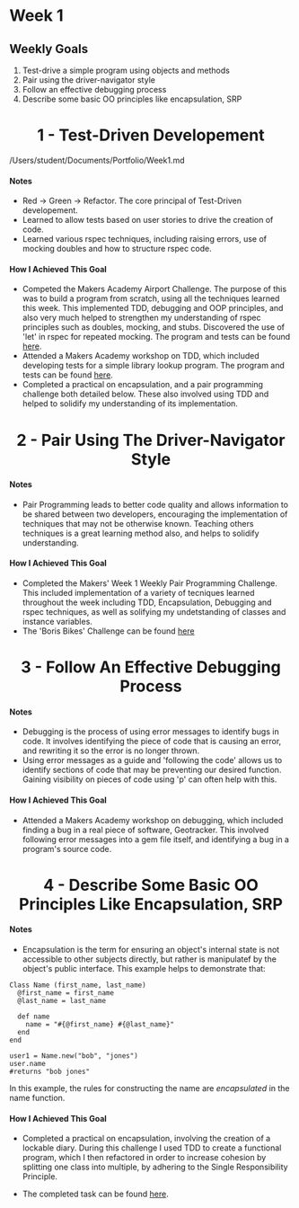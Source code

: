 # Week 1

## Weekly Goals
1. Test-drive a simple program using objects and methods
2. Pair using the driver-navigator style
3. Follow an effective debugging process
4. Describe some basic OO principles like encapsulation, SRP 

<h1 align="center">1 - Test-Driven Developement</h1>/Users/student/Documents/Portfolio/Week1.md

#### Notes
- Red -> Green -> Refactor. The core principal of Test-Driven developement. 
- Learned to allow tests based on user stories to drive the creation of code. 
- Learned various rspec techniques, including raising errors, use of mocking doubles and how to structure rspec code. 

#### How I Achieved This Goal 
- Competed the Makers Academy Airport Challenge. The purpose of this was to build a program from scratch, using all the techniques learned this week. This implemented TDD, debugging and OOP principles, and also very much helped to strengthen my understanding of rspec principles such as doubles, mocking, and stubs. Discovered the use of 'let' in rspec for repeated mocking. The program and tests can be found [here](https://github.com/harrylb14/airport_challenge).
- Attended a Makers Academy workshop on TDD, which included developing tests for a simple library lookup program. The program and tests can be found [here](https://github.com/harrylb14/Portfolio/tree/master/Week1_Materials/TDD_Workshop).
- Completed a practical on encapsulation, and a pair programming challenge both detailed below. These also involved using TDD and helped to solidify my understanding of its implementation. 

<h1 align="center">2 - Pair Using The Driver-Navigator Style </h1>

#### Notes
- Pair Programming leads to better code quality and allows information to be shared between two developers, encouraging the implementation of techniques that may not be otherwise known. Teaching others techniques is a great learning method also, and helps to solidify understanding.

#### How I Achieved This Goal 
- Completed the Makers' Week 1 Weekly Pair Programming Challenge. This included implementation of a variety of tecniques learned throughout the week including TDD, Encapsulation, Debugging and rspec techniques, as well as solifying my undetstanding of classes and instance variables.
- The 'Boris Bikes' Challenge can be found [here](https://github.com/harrylb14/Boris_Bikes_Challenge)

<h1 align="center">3 - Follow An Effective Debugging Process </h1>

#### Notes 
- Debugging is the process of using error messages to identify bugs in code. It involves identifying the piece of code that is causing an error, and rewriting it so the error is no longer thrown. 
- Using error messages as a guide and 'following the code' allows us to identify sections of code that may be preventing our desired function. Gaining visibility on pieces of code using 'p' can often help with this.

#### How I Achieved This Goal 
- Attended a Makers Academy workshop on debugging, which included finding a bug in a real piece of software, Geotracker. This involved following error messages into a gem file itself, and identifying a bug in a program's source code. 

<h1 align="center">4 - Describe Some Basic OO Principles Like Encapsulation, SRP</h1>

#### Notes
- Encapsulation is the term for ensuring an object's internal state is not accessible to other subjects directly, but rather is manipulatef by the object's public interface. This example helps to demonstrate that:

``` 
Class Name (first_name, last_name)
  @first_name = first_name
  @last_name = last_name
  
  def name 
    name = "#{@first_name} #{@last_name}"
  end
end

user1 = Name.new("bob", "jones")
user.name
#returns "bob jones"
```

In this example, the rules for constructing the name are _encapsulated_ in the name function. 

#### How I Achieved This Goal 
- Completed a practical on encapsulation, involving the creation of a lockable diary. During this challenge I used TDD to create a functional program, which I then refactored in order to increase cohesion by splitting one class into multiple, by adhering to the Single Responsibility Principle. 

- The completed task can be found [here](https://github.com/harrylb14/Portfolio/tree/master/Week1_Materials/Encapsulation_Workshop). 

